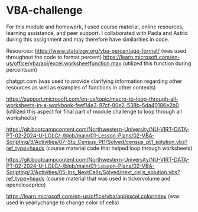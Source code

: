 # VBA-challenge
For this module and homework, I used course material, online resources, learning assistance, and peer support. I collaborated with Paola and Astrid during this assignment
and may therefore have similarities in code. 

Resources:
https://www.statology.org/vba-percentage-format/ (was used throughout the code to format percent)
https://learn.microsoft.com/en-us/office/vba/api/excel.worksheetfunction.max (utilized this function during percentsum)

chatgpt.com (was used to provide clarifying information regarding other resources as well as examples of functions in other contexts)

https://support.microsoft.com/en-us/topic/macro-to-loop-through-all-worksheets-in-a-workbook-feef14e3-97cf-00e2-538b-5da40186e2b0 (utilized this aspect for final part of module challenge to loop through all worksheets)

https://git.bootcampcontent.com/Northwestern-University/NU-VIRT-DATA-PT-02-2024-U-LOLC/-/blob/main/01-Lesson-Plans/02-VBA-Scripting/3/Activities/07-Stu_Census_Pt1/Solved/census_pt1_solution.vbs?ref_type=heads (course material code that helped loop through worksheets)

https://git.bootcampcontent.com/Northwestern-University/NU-VIRT-DATA-PT-02-2024-U-LOLC/-/blob/main/01-Lesson-Plans/02-VBA-Scripting/3/Activities/05-Ins_NextCells/Solved/next_cells_solution.vbs?ref_type=heads (course material that was used in tickervolume and opencloseprice)

https://learn.microsoft.com/en-us/office/vba/api/excel.colorindex (was used in yearlychange to change color of cells)
